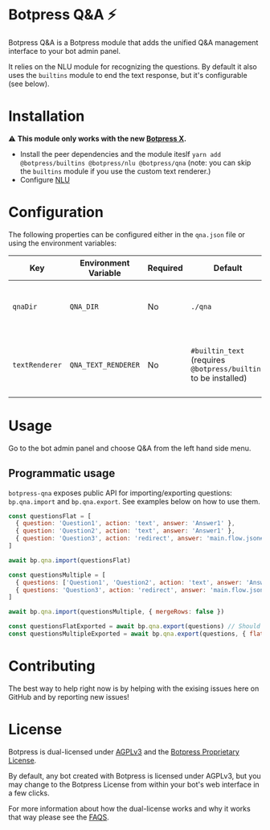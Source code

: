 # Botpress Q&A ⚡

Botpress Q&A is a Botpress module that adds the unified Q&A management interface to your bot admin panel.

It relies on the NLU module for recognizing the questions. By default it also uses the `builtins` module to end the text response, but it's configurable (see below).

# Installation

⚠️ **This module only works with the new [Botpress X](https://github.com/botpress/botpress).**

- Install the peer dependencies and the module iteslf `yarn add @botpress/builtins @botpress/nlu @botpress/qna` (note: you can skip the `builtins` module if you use the custom text renderer.)
- Configure [NLU](https://github.com/botpress/botpress/tree/master/packages/functionals/botpress-nlu#botpress-nlu-)

# Configuration

The following properties can be configured either in the `qna.json` file or using the environment variables:

| Key | Environment Variable | Required | Default | |
| ------------- | -------- | ----- | ---- | ---- |
| `qnaDir` | `QNA_DIR` | No | `./qna` | The directory where the Q&A data is stored.
| `textRenderer` | `QNA_TEXT_RENDERER` | No | `#builtin_text` (requires `@botpress/builtins` to be installed) | The _renderer_ used to format the text responses.

# Usage

Go to the bot admin panel and choose Q&A from the left hand side menu.

## Programmatic usage

`botpress-qna` exposes public API for importing/exporting questions: `bp.qna.import` and `bp.qna.export`.
See examples below on how to use them.

```js
const questionsFlat = [
  { question: 'Question1', action: 'text', answer: 'Answer1' },
  { question: 'Question2', action: 'text', answer: 'Answer1' },
  { question: 'Question3', action: 'redirect', answer: 'main.flow.json#some-node' }
]

await bp.qna.import(questionsFlat)

const questionsMultiple = [
  { questions: ['Question1', 'Question2', action: 'text', answer: 'Answer1' },
  { questions: 'Question3', action: 'redirect', answer: 'main.flow.json#some-node' }
]

await bp.qna.import(questionsMultiple, { mergeRows: false })

const questionsFlatExported = await bp.qna.export(questions) // Should return structure similar to questionsFlat
const questionsMultipleExported = await bp.qna.export(questions, { flat: false }) // Should return structure similar to questionsMultiple
```

# Contributing

The best way to help right now is by helping with the exising issues here on GitHub and by reporting new issues!

# License

Botpress is dual-licensed under [AGPLv3](/licenses/LICENSE_AGPL3) and the [Botpress Proprietary License](/licenses/LICENSE_BOTPRESS).

By default, any bot created with Botpress is licensed under AGPLv3, but you may change to the Botpress License from within your bot's web interface in a few clicks.

For more information about how the dual-license works and why it works that way please see the <a href="https://botpress.io/faq">FAQS</a>.

